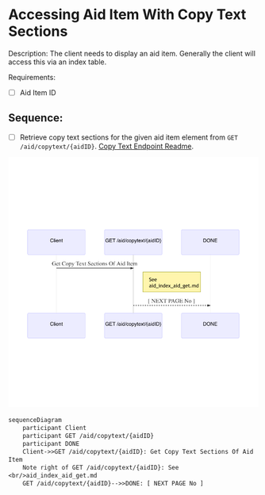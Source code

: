 # Accessing Aid Item With Copy Text Sections

Description: The client needs to display an aid item.  Generally the client will access this via an index table.

Requirements:
- [ ] Aid Item ID

## Sequence:
- [ ] Retrieve copy text sections for the given aid item element from ````GET /aid/copytext/{aidID}````. [Copy Text Endpoint Readme](/aid-api/endpoints/copy_text_copytext_aidID.md).

![Alt text](/aid-api/assets/user-story-aid-item-1.png?raw=true)

````
sequenceDiagram
    participant Client
    participant GET /aid/copytext/{aidID}
    participant DONE
    Client->>GET /aid/copytext/{aidID}: Get Copy Text Sections Of Aid Item
    Note right of GET /aid/copytext/{aidID}: See  <br/>aid_index_aid_get.md
    GET /aid/copytext/{aidID}-->>DONE: [ NEXT PAGE No ]
````

